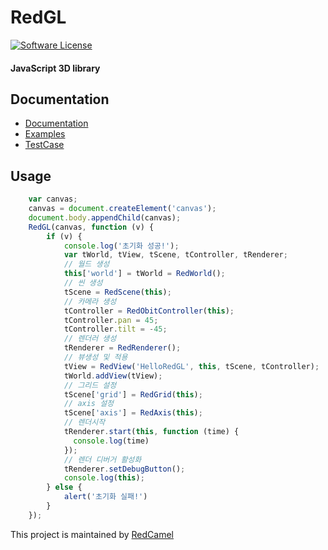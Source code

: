 # RedGL
[![Software License](https://img.shields.io/github/license/swisnl/build-size.svg)](LICENSE)

#### JavaScript 3D library ####

## Documentation
- [Documentation](https://redcamel.github.io/RedGL2/redDoc/index.html)
- [Examples](https://redcamel.github.io/RedGL2/example/index.html)
- [TestCase](https://redcamel.github.io/RedGL2/testCase/index.html)

## Usage
```javascript
    var canvas;
    canvas = document.createElement('canvas');
    document.body.appendChild(canvas);
    RedGL(canvas, function (v) {
        if (v) {
            console.log('초기화 성공!');
            var tWorld, tView, tScene, tController, tRenderer;
            // 월드 생성
            this['world'] = tWorld = RedWorld();
            // 씬 생성
            tScene = RedScene(this);
            // 카메라 생성
            tController = RedObitController(this);
            tController.pan = 45;
            tController.tilt = -45;
            // 렌더러 생성
            tRenderer = RedRenderer();
            // 뷰생성 및 적용
            tView = RedView('HelloRedGL', this, tScene, tController);
            tWorld.addView(tView);
            // 그리드 설정
            tScene['grid'] = RedGrid(this);
            // axis 설정
            tScene['axis'] = RedAxis(this);
            // 렌더시작
            tRenderer.start(this, function (time) {
              console.log(time)
            });
            // 렌더 디버거 활성화
            tRenderer.setDebugButton();
            console.log(this);
        } else {
            alert('초기화 실패!')
        }
    });
```

This project is maintained by [RedCamel](mailto:webseon@gmail.com)
